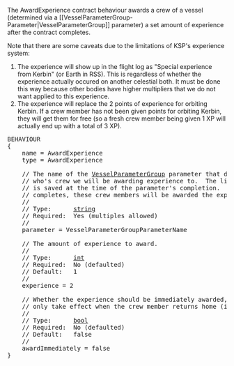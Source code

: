 The AwardExperience contract behaviour awards a crew of a vessel (determined via a [[VesselParameterGroup-Parameter|VesselParameterGroup]] parameter) a set amount of experience after the contract completes.

Note that there are some caveats due to the limitations of KSP's experience system:
 1. The experience will show up in the flight log as "Special experience from Kerbin" (or Earth in RSS).  This is regardless of whether the experience actually occured on another celestial both.  It must be done this way because other bodies have higher multipliers that we do not want applied to this experience.
 1. The experience will replace the 2 points of experience for orbiting Kerbin.  If a crew member has not been given points for orbiting Kerbin, they will get them for free (so a fresh crew member being given 1 XP will actually end up with a total of 3 XP).

<pre>
BEHAVIOUR
{
    name = AwardExperience
    type = AwardExperience

    // The name of the <a href="VesselParameterGroup-Parameter">VesselParameterGroup</a> parameter that defines the vessel
    // who's crew we will be awarding experience to.  The list of crew members
    // is saved at the time of the parameter's completion.  When the contract
    // completes, these crew members will be awarded the experience.
    //
    // Type:      <a href="String-Type">string</a>
    // Required:  Yes (multiples allowed)
    //
    parameter = VesselParameterGroupParameterName

    // The amount of experience to award.
    //
    // Type:      <a href="Numeric-Type">int</a>
    // Required:  No (defaulted)
    // Default:   1
    //
    experience = 2

    // Whether the experience should be immediately awarded, or if it should
    // only take effect when the crew member returns home (ie. stock logic)
    //
    // Type:      <a href="Boolean-Type">bool</a>
    // Required:  No (defaulted)
    // Default:   false
    //
    awardImmediately = false
}
</pre>
